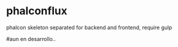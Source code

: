 # phalconflux
phalcon skeleton separated for backend and frontend, require gulp

#aun en desarrollo..
